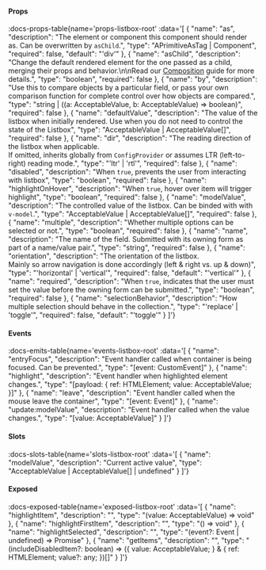 <!-- This file was automatic generated. Do not edit it manually -->

#### Props
:docs-props-table{name='props-listbox-root' :data='[
  {
    "name": "as",
    "description": "The element or component this component should render as. Can be overwritten by `asChild`.",
    "type": "APrimitiveAsTag | Component",
    "required": false,
    "default": "\'div\'"
  },
  {
    "name": "asChild",
    "description": "Change the default rendered element for the one passed as a child, merging their props and behavior.\\n\\nRead our [Composition](https://akar.vinicunca.dev/core/guides/composition) guide for more details.",
    "type": "boolean",
    "required": false
  },
  {
    "name": "by",
    "description": "Use this to compare objects by a particular field, or pass your own comparison function for complete control over how objects are compared.",
    "type": "string | ((a: AcceptableValue, b: AcceptableValue) => boolean)",
    "required": false
  },
  {
    "name": "defaultValue",
    "description": "The value of the listbox when initially rendered. Use when you do not need to control the state of the Listbox",
    "type": "AcceptableValue | AcceptableValue[]",
    "required": false
  },
  {
    "name": "dir",
    "description": "The reading direction of the listbox when applicable. <br> If omitted, inherits globally from `ConfigProvider` or assumes LTR (left-to-right) reading mode.",
    "type": "\'ltr\' | \'rtl\'",
    "required": false
  },
  {
    "name": "disabled",
    "description": "When `true`, prevents the user from interacting with listbox",
    "type": "boolean",
    "required": false
  },
  {
    "name": "highlightOnHover",
    "description": "When `true`, hover over item will trigger highlight",
    "type": "boolean",
    "required": false
  },
  {
    "name": "modelValue",
    "description": "The controlled value of the listbox. Can be binded with with `v-model`.",
    "type": "AcceptableValue | AcceptableValue[]",
    "required": false
  },
  {
    "name": "multiple",
    "description": "Whether multiple options can be selected or not.",
    "type": "boolean",
    "required": false
  },
  {
    "name": "name",
    "description": "The name of the field. Submitted with its owning form as part of a name/value pair.",
    "type": "string",
    "required": false
  },
  {
    "name": "orientation",
    "description": "The orientation of the listbox. <br>Mainly so arrow navigation is done accordingly (left & right vs. up & down)",
    "type": "\'horizontal\' | \'vertical\'",
    "required": false,
    "default": "\'vertical\'"
  },
  {
    "name": "required",
    "description": "When `true`, indicates that the user must set the value before the owning form can be submitted.",
    "type": "boolean",
    "required": false
  },
  {
    "name": "selectionBehavior",
    "description": "How multiple selection should behave in the collection.",
    "type": "\'replace\' | \'toggle\'",
    "required": false,
    "default": "\'toggle\'"
  }
]'} 

#### Events

:docs-emits-table{name='events-listbox-root' :data='[
  {
    "name": "entryFocus",
    "description": "Event handler called when container is being focused. Can be prevented.",
    "type": "[event: CustomEvent<any>]"
  },
  {
    "name": "highlight",
    "description": "Event handler when highlighted element changes.",
    "type": "[payload: { ref: HTMLElement; value: AcceptableValue; }]"
  },
  {
    "name": "leave",
    "description": "Event handler called when the mouse leave the container",
    "type": "[event: Event]"
  },
  {
    "name": "update:modelValue",
    "description": "Event handler called when the value changes.",
    "type": "[value: AcceptableValue]"
  }
]'} 

#### Slots

:docs-slots-table{name='slots-listbox-root' :data='[
  {
    "name": "modelValue",
    "description": "Current active value",
    "type": "AcceptableValue | AcceptableValue[] | undefined"
  }
]'} 

#### Exposed

:docs-exposed-table{name='exposed-listbox-root' :data='[
  {
    "name": "highlightItem",
    "description": "",
    "type": "(value: AcceptableValue) => void"
  },
  {
    "name": "highlightFirstItem",
    "description": "",
    "type": "() => void"
  },
  {
    "name": "highlightSelected",
    "description": "",
    "type": "(event?: Event | undefined) => Promise<void>"
  },
  {
    "name": "getItems",
    "description": "",
    "type": "(includeDisabledItem?: boolean) => ({ value: AcceptableValue; } & { ref: HTMLElement; value?: any; })[]"
  }
]'} 
